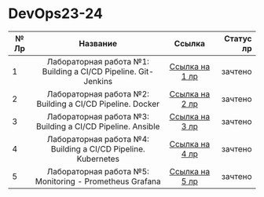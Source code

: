# DevOps23-24

| № Лр  | Название      | Ссылка    | Статус лр|
|-------|:-------------:|:---------:|---------:|
|   1   |Лабораторная работа №1: Building a CI/CD Pipeline. Git-Jenkins               |[Ссылка на 1 лр](https://github.com/WonMin13/DevOps23-24/blob/main/LR1_DevOps_Dubman_jenkins_github.pdf)        |зачтено          |
|   2   |Лабораторная работа №2: Building a CI/CD Pipeline. Docker              |[Ссылка на 2 лр](https://github.com/WonMin13/DevOps23-24/blob/main/LR2_DevOps_Dubman_Docker_1.pdf)           |зачтено         |
|   3   |Лабораторная работа №3: Building a CI/CD Pipeline. Ansible              |[Ссылка на 3 лр](https://github.com/WonMin13/DevOps23-24/blob/main/LR3_DevOps_Dubman_Ansible.pdf)           |зачтено          |
|   4   |Лабораторная работа №4: Building a CI/CD Pipeline. Kubernetes              |[Ссылка на 4 лр](https://github.com/WonMin13/DevOps23-24/blob/main/LR4_DevOps_Dubman_Kubernetes.pdf)            |зачтено          |
|   5   |Лабораторная работа №5: Monitoring - Prometheus Grafana              |[Ссылка на 5 лр](https://github.com/WonMin13/DevOps23-24/blob/main/LR5_DevOps_Dubman_Prometheus.pdf)            |зачтено          |
